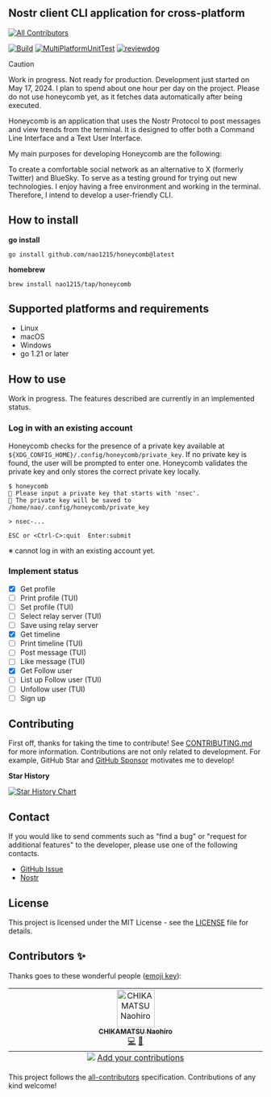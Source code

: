 ## Nostr client CLI application for cross-platform
<!-- ALL-CONTRIBUTORS-BADGE:START - Do not remove or modify this section -->
[![All Contributors](https://img.shields.io/badge/all_contributors-1-orange.svg?style=flat-square)](#contributors-)
<!-- ALL-CONTRIBUTORS-BADGE:END -->
[![Build](https://github.com/nao1215/honeycomb/actions/workflows/build.yml/badge.svg)](https://github.com/nao1215/honeycomb/actions/workflows/build.yml)
[![MultiPlatformUnitTest](https://github.com/nao1215/honeycomb/actions/workflows/unit_test.yml/badge.svg)](https://github.com/nao1215/honeycomb/actions/workflows/unit_test.yml)
[![reviewdog](https://github.com/nao1215/honeycomb/actions/workflows/reviewdog.yml/badge.svg)](https://github.com/nao1215/honeycomb/actions/workflows/reviewdog.yml)

> [!CAUTION]
> Work in progress. Not ready for production.
> Development just started on May 17, 2024. I plan to spend about one hour per day on the project.
> Please do not use honeycomb yet, as it fetches data automatically after being executed.

Honeycomb is an application that uses the Nostr Protocol to post messages and view trends from the terminal. It is designed to offer both a Command Line Interface and a Text User Interface.

My main purposes for developing Honeycomb are the following:

To create a comfortable social network as an alternative to X (formerly Twitter) and BlueSky.
To serve as a testing ground for trying out new technologies.
I enjoy having a free environment and working in the terminal. Therefore, I intend to develop a user-friendly CLI.

## How to install
**go install**
```shell
go install github.com/nao1215/honeycomb@latest
```

**homebrew**
```shell
brew install nao1215/tap/honeycomb
```

## Supported platforms and requirements
- Linux
- macOS
- Windows
- go 1.21 or later

## How to use
Work in progress. The features described are currently in an implemented status.

### Log in with an existing account
Honeycomb checks for the presence of a private key available at `${XDG_CONFIG_HOME}/.config/honeycomb/private_key`. If no private key is found, the user will be prompted to enter one. Honeycomb validates the private key and only stores the correct private key locally.

```shell
$ honeycomb 
🐝 Please input a private key that starts with 'nsec'.
🐝 The private key will be saved to /home/nao/.config/honeycomb/private_key

> nsec-...                                                         

ESC or <Ctrl-C>:quit  Enter:submit
```
※ cannot log in with an existing account yet.

### Implement status
- [x] Get profile
- [ ] Print profile (TUI)
- [ ] Set profile (TUI)
- [ ] Select relay server (TUI)
- [ ] Save using relay server
- [x] Get timeline
- [ ] Print timeline (TUI) 
- [ ] Post message (TUI)
- [ ] Like message (TUI)
- [x] Get Follow user
- [ ] List up Follow user (TUI)
- [ ] Unfollow user (TUI)
- [ ] Sign up

## Contributing
First off, thanks for taking the time to contribute! See [CONTRIBUTING.md](./CONTRIBUTING.md) for more information.  Contributions are not only related to development. For example, GitHub Star and [GitHub Sponsor](https://github.com/sponsors/nao1215) motivates me to develop!

**Star History**

[![Star History Chart](https://api.star-history.com/svg?repos=nao1215/honeycomb&type=Date)](https://star-history.com/#nao1215/honeycomb&Date)

## Contact
If you would like to send comments such as "find a bug" or "request for additional features" to the developer, please use one of the following contacts.

- [GitHub Issue](https://github.com/nao1215/honeycomb/issues)
- [Nostr](https://nostter.app/npub1xe406xww9s4vla878wd4h6605wqaka9wdammxvpd5he9nysf2z7q0f7804)

## License
This project is licensed under the MIT License - see the [LICENSE](./LICENSE) file for details.


## Contributors ✨

Thanks goes to these wonderful people ([emoji key](https://allcontributors.org/docs/en/emoji-key)):

<!-- ALL-CONTRIBUTORS-LIST:START - Do not remove or modify this section -->
<!-- prettier-ignore-start -->
<!-- markdownlint-disable -->
<table>
  <tbody>
    <tr>
      <td align="center" valign="top" width="14.28%"><a href="https://debimate.jp/"><img src="https://avatars.githubusercontent.com/u/22737008?v=4?s=75" width="75px;" alt="CHIKAMATSU Naohiro"/><br /><sub><b>CHIKAMATSU Naohiro</b></sub></a><br /><a href="https://github.com/nao1215/honeycomb/commits?author=nao1215" title="Code">💻</a> <a href="https://github.com/nao1215/honeycomb/commits?author=nao1215" title="Documentation">📖</a></td>
    </tr>
  </tbody>
  <tfoot>
    <tr>
      <td align="center" size="13px" colspan="7">
        <img src="https://raw.githubusercontent.com/all-contributors/all-contributors-cli/1b8533af435da9854653492b1327a23a4dbd0a10/assets/logo-small.svg">
          <a href="https://all-contributors.js.org/docs/en/bot/usage">Add your contributions</a>
        </img>
      </td>
    </tr>
  </tfoot>
</table>

<!-- markdownlint-restore -->
<!-- prettier-ignore-end -->

<!-- ALL-CONTRIBUTORS-LIST:END -->

This project follows the [all-contributors](https://github.com/all-contributors/all-contributors) specification. Contributions of any kind welcome!
